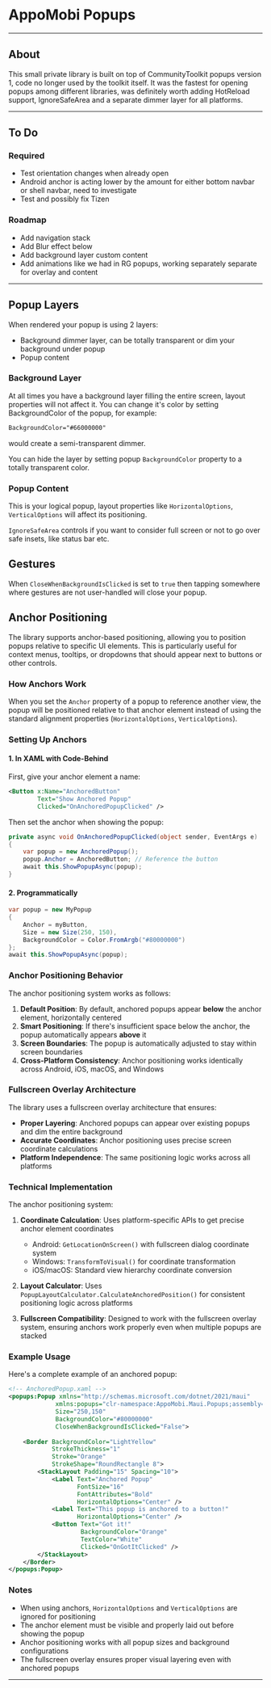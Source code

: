 # AppoMobi Popups

---

## About

This small private library is built on top of CommunityToolkit popups version 1, code no longer used by the toolkit itself.  It was the fastest for opening popups among different libraries, was definitely worth adding HotReload support, IgnoreSafeArea and a separate dimmer layer for all platforms.

---

## To Do

### Required

* Test orientation changes when already open
* Android anchor is acting lower by the amount for either bottom navbar or shell navbar, need to investigate
* Test and possibly fix Tizen

### Roadmap

* Add navigation stack
* Add Blur effect below 
* Add background layer custom content
* Add animations like we had in RG popups, working separately separate for overlay and content

---

## Popup Layers
When rendered your popup is using 2 layers:

* Background dimmer layer, can be totally transparent or dim your background under popup
* Popup content

### Background Layer

At all times you have a background layer filling the entire screen, layout properties will not affect it. You can change it's color by setting BackgroundColor of the popup, for example:

```xml
BackgroundColor="#66000000"
```

would create a semi-transparent dimmer.

You can hide the layer by setting popup `BackgroundColor` property to a totally transparent color.

### Popup Content

This is your logical popup, layout properties like `HorizontalOptions`, `VerticalOptions` will affect its positioning.

`IgnoreSafeArea` controls if you want to consider full screen or not to go over safe insets, like status bar etc.

## Gestures

When `CloseWhenBackgroundIsClicked` is set to `true` then tapping somewhere where gestures are not user-handled will close your popup.

## Anchor Positioning

The library supports anchor-based positioning, allowing you to position popups relative to specific UI elements. This is particularly useful for context menus, tooltips, or dropdowns that should appear next to buttons or other controls.

### How Anchors Work

When you set the `Anchor` property of a popup to reference another view, the popup will be positioned relative to that anchor element instead of using the standard alignment properties (`HorizontalOptions`, `VerticalOptions`).

### Setting Up Anchors

#### 1. In XAML with Code-Behind

First, give your anchor element a name:

```xml
<Button x:Name="AnchoredButton" 
        Text="Show Anchored Popup" 
        Clicked="OnAnchoredPopupClicked" />
```

Then set the anchor when showing the popup:

```csharp
private async void OnAnchoredPopupClicked(object sender, EventArgs e)
{
    var popup = new AnchoredPopup();
    popup.Anchor = AnchoredButton; // Reference the button
    await this.ShowPopupAsync(popup);
}
```

#### 2. Programmatically

```csharp
var popup = new MyPopup
{
    Anchor = myButton,
    Size = new Size(250, 150),
    BackgroundColor = Color.FromArgb("#80000000")
};
await this.ShowPopupAsync(popup);
```

### Anchor Positioning Behavior

The anchor positioning system works as follows:

1. **Default Position**: By default, anchored popups appear **below** the anchor element, horizontally centered
2. **Smart Positioning**: If there's insufficient space below the anchor, the popup automatically appears **above** it
3. **Screen Boundaries**: The popup is automatically adjusted to stay within screen boundaries
4. **Cross-Platform Consistency**: Anchor positioning works identically across Android, iOS, macOS, and Windows

### Fullscreen Overlay Architecture

The library uses a fullscreen overlay architecture that ensures:

- **Proper Layering**: Anchored popups can appear over existing popups and dim the entire background
- **Accurate Coordinates**: Anchor positioning uses precise screen coordinate calculations
- **Platform Independence**: The same positioning logic works across all platforms

### Technical Implementation

The anchor positioning system:

1. **Coordinate Calculation**: Uses platform-specific APIs to get precise anchor element coordinates
   - Android: `GetLocationOnScreen()` with fullscreen dialog coordinate system
   - Windows: `TransformToVisual()` for coordinate transformation
   - iOS/macOS: Standard view hierarchy coordinate conversion

2. **Layout Calculator**: Uses `PopupLayoutCalculator.CalculateAnchoredPosition()` for consistent positioning logic across platforms

3. **Fullscreen Compatibility**: Designed to work with the fullscreen overlay system, ensuring anchors work properly even when multiple popups are stacked

### Example Usage

Here's a complete example of an anchored popup:

```xml
<!-- AnchoredPopup.xaml -->
<popups:Popup xmlns="http://schemas.microsoft.com/dotnet/2021/maui"
             xmlns:popups="clr-namespace:AppoMobi.Maui.Popups;assembly=AppoMobi.Maui.Popups"
             Size="250,150"
             BackgroundColor="#80000000"
             CloseWhenBackgroundIsClicked="False">
    
    <Border BackgroundColor="LightYellow" 
            StrokeThickness="1" 
            Stroke="Orange"
            StrokeShape="RoundRectangle 8">
        <StackLayout Padding="15" Spacing="10">
            <Label Text="Anchored Popup" 
                   FontSize="16" 
                   FontAttributes="Bold" 
                   HorizontalOptions="Center" />
            <Label Text="This popup is anchored to a button!" 
                   HorizontalOptions="Center" />
            <Button Text="Got it!" 
                    BackgroundColor="Orange" 
                    TextColor="White"
                    Clicked="OnGotItClicked" />
        </StackLayout>
    </Border>
</popups:Popup>
```

### Notes

- When using anchors, `HorizontalOptions` and `VerticalOptions` are ignored for positioning
- The anchor element must be visible and properly laid out before showing the popup
- Anchor positioning works with all popup sizes and background configurations
- The fullscreen overlay ensures proper visual layering even with anchored popups


---

